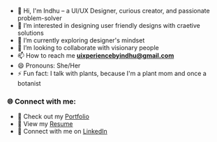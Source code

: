 - 👋 Hi, I'm Indhu – a UI/UX Designer, curious creator, and passionate problem-solver
- 👀 I’m interested in designing user friendly designs with craetive solutions
- 🌱 I’m currently exploring designer's mindset
- 💞️ I’m looking to collaborate with visionary people
- 📫 How to reach me **uixperiencebyindhu@gmail.com**
- 😄 Pronouns: She/Her
- ⚡ Fun fact: I talk with plants, because I'm a plant mom and once a botanist

### 🌐 Connect with me:

- 💼 Check out my [Portfolio](https://shorturl.at/mZGPu)
- 📄 View my [Resume](https://shorturl.at/rFg74)
- 🔗 Connect with me on [LinkedIn](https://www.linkedin.com/in/uixperience/)
